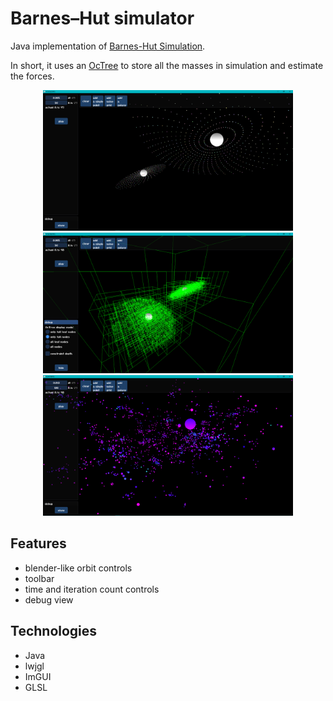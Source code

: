 # Barnes–Hut simulator
 Java implementation of [Barnes-Hut Simulation](https://en.wikipedia.org/wiki/Barnes–Hut_simulation).

 In short, it uses an [OcTree](https://en.wikipedia.org/wiki/Octree) to store all the masses in simulation and estimate the forces.

  <p style="text-align: center;">
	<img alt="two galaxies" src="images/two-galaxies.png" width=400/>
	<img alt="two galaxies" src="images/two-galaxies-debug.png" width=400/>
	<img alt="two galaxies" src="images/noise.png" width=400/>
  </p>
  
 ## Features
* blender-like orbit controls
* toolbar
* time and iteration count controls
* debug view

## Technologies
* Java
* lwjgl
* ImGUI
* GLSL
